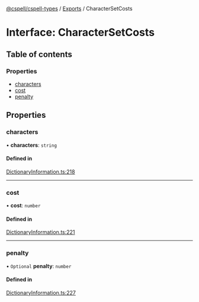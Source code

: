 [@cspell/cspell-types](../README.md) / [Exports](../modules.md) / CharacterSetCosts

# Interface: CharacterSetCosts

## Table of contents

### Properties

- [characters](CharacterSetCosts.md#characters)
- [cost](CharacterSetCosts.md#cost)
- [penalty](CharacterSetCosts.md#penalty)

## Properties

### characters

• **characters**: `string`

#### Defined in

[DictionaryInformation.ts:218](https://github.com/streetsidesoftware/cspell/blob/6865ad5/packages/cspell-types/src/DictionaryInformation.ts#L218)

___

### cost

• **cost**: `number`

#### Defined in

[DictionaryInformation.ts:221](https://github.com/streetsidesoftware/cspell/blob/6865ad5/packages/cspell-types/src/DictionaryInformation.ts#L221)

___

### penalty

• `Optional` **penalty**: `number`

#### Defined in

[DictionaryInformation.ts:227](https://github.com/streetsidesoftware/cspell/blob/6865ad5/packages/cspell-types/src/DictionaryInformation.ts#L227)
